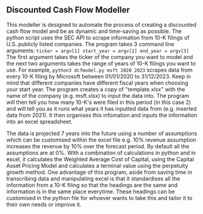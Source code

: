 ## Discounted Cash Flow Modeller

This modeller is designed to automate the process of creating a discounted cash flow model and be as dynamic and time-saving as possible. The python script uses the SEC API to scrape information from 10-K filings of U.S. publicly listed companies. The program takes 3 command line arguments: `ticker = argv[1] start_year = argv[2] end_year = argv[3]` The first argument takes the ticker of the company you want to model and the next two arguments takes the range of years of 10-K filings you want to use. For example, `python3 dcfmodel.py msft 2020 2023` scrapes data from every 10-K filing by Microsoft between 01/01/2020 to 31/12/2023. Keep in mind that different companies have different fiscal years when choosing your start year. The program creates a copy of "template.xlsx" with the name of the company (e.g. msft.xlsx) to input the data into. The program will then tell you how many 10-K's were filed in this period (in this case 2) and will tell you as it runs what years it has inputted data from (e.g. inserted data from 2021). It then organises this infomation and inputs the information into an excel spreadsheet.

The data is projected 7 years into the future using a number of assumptions which can be customised within the excel file e.g. 10% revenue assumption increases the revenue by 10% over the forecast period. By default all the assumptions are at 0%. With a combination of calculations in python and in excel, it calculates the Weighted Average Cost of Capital, using the Capital Asset Pricing Model and calculates a terminal value using the perpetuity growth method. One advantage of this program, aside from saving time in transcribing data and manipulating excel is that it standardises all the information from a 10-K filing so that the headings are the same and information is in the same place everytime. These headings can be customised in the python file for whoever wants to take this and tailor it to their own needs or improve it.
